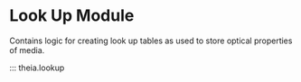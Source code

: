 # Look Up Module

Contains logic for creating look up tables as used to store optical properties
of media.

::: theia.lookup
